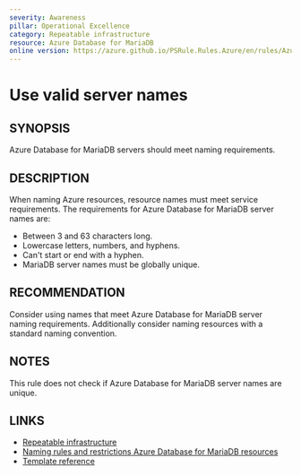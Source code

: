 ```yaml
---
severity: Awareness
pillar: Operational Excellence
category: Repeatable infrastructure
resource: Azure Database for MariaDB
online version: https://azure.github.io/PSRule.Rules.Azure/en/rules/Azure.MariaDB.ServerName/
---
```


# Use valid server names

## SYNOPSIS

Azure Database for MariaDB servers should meet naming requirements.

## DESCRIPTION

When naming Azure resources, resource names must meet service requirements.
The requirements for Azure Database for MariaDB server names are:

- Between 3 and 63 characters long.
- Lowercase letters, numbers, and hyphens.
- Can't start or end with a hyphen.
- MariaDB server names must be globally unique.

## RECOMMENDATION

Consider using names that meet Azure Database for MariaDB server naming requirements.
Additionally consider naming resources with a standard naming convention.

## NOTES

This rule does not check if Azure Database for MariaDB server names are unique.

## LINKS

- [Repeatable infrastructure](https://learn.microsoft.com/azure/architecture/framework/devops/automation-infrastructure)
- [Naming rules and restrictions Azure Database for MariaDB resources](https://learn.microsoft.com/azure/azure-resource-manager/management/resource-name-rules#microsoftdbformariadb)
- [Template reference](https://learn.microsoft.com/azure/templates/microsoft.dbformariadb/servers)
